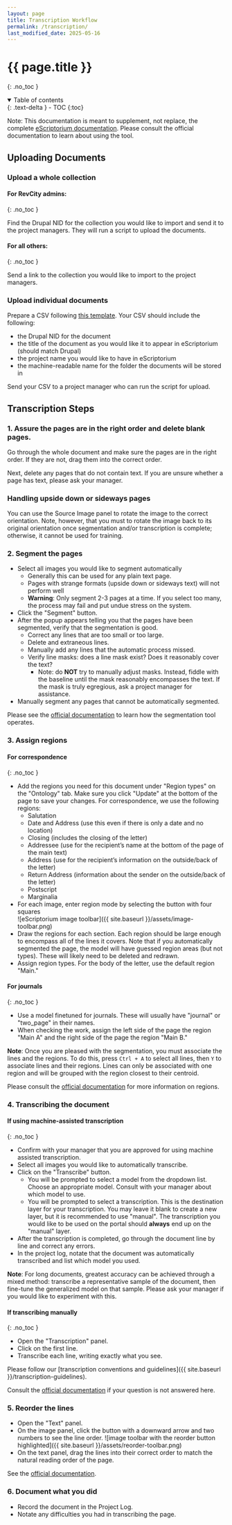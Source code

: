 ```yaml
---
layout: page
title: Transcription Workflow
permalink: /transcription/
last_modified_date: 2025-05-16
---
```


# {{ page.title }}
{: .no_toc }

<details open markdown="block">
  <summary>
    Table of contents
  </summary>
  {: .text-delta }
- TOC
{:toc}
</details>

Note: This documentation is meant to supplement, not replace, the complete [eScriptorium documentation](https://escriptorium.readthedocs.io/en/latest/). Please consult the official documentation to learn about using the tool.

## Uploading Documents

### Upload a whole collection

#### For RevCity admins:
{: .no_toc }

Find the Drupal NID for the collection you would like to import and send it to the project managers. They will run a script to upload the documents.

#### For all others:
{: .no_toc }

Send a link to the collection you would like to import to the project managers.

### Upload individual documents

Prepare a CSV following [this template](https://github.com/AmericanPhilosophicalSociety/RevCityDocs/blob/main/templates/transcription-upload-template.csv). Your CSV should include the following:

- the Drupal NID for the document
- the title of the document as you would like it to appear in eScriptorium (should match Drupal)
- the project name you would like to have in eScriptorium
- the machine-readable name for the folder the documents will be stored in

Send your CSV to a project manager who can run the script for upload.

## Transcription Steps

### 1. Assure the pages are in the right order and delete blank pages.

Go through the whole document and make sure the pages are in the right order. If they are not, drag them into the correct order.

Next, delete any pages that do not contain text. If you are unsure whether a page has text, please ask your manager.

### Handling upside down or sideways pages

You can use the Source Image panel to rotate the image to the correct orientation. Note, however, that you must to rotate the image back to its original orientation once segmentation and/or transcription is complete; otherwise, it cannot be used for training.

### 2. Segment the pages

- Select all images you would like to segment automatically
    - Generally this can be used for any plain text page.
    - Pages with strange formats (upside down or sideways text) will not perform well
    - **Warning**: Only segment 2-3 pages at a time. If you select too many, the process may fail and put undue stress on the system.
- Click the "Segment" button.
- After the popup appears telling you that the pages have been segmented, verify that the segmentation is good.
    - Correct any lines that are too small or too large.
    - Delete and extraneous lines.
    - Manually add any lines that the automatic process missed.
    - Verify line masks: does a line mask exist? Does it reasonably cover the text?
      - Note: do **NOT** try to manually adjust masks. Instead, fiddle with the baseline until the mask reasonably encompasses the text. If the mask is truly egregious, ask a project manager for assistance. 
- Manually segment any pages that cannot be automatically segmented.

Please see the [official documentation](https://escriptorium.readthedocs.io/en/latest/segment/#text-line-segmentation) to learn how the segmentation tool operates.

### 3. Assign regions

#### For correspondence
{: .no_toc }

- Add the regions you need for this document under "Region types" on the "Ontology" tab. Make sure you click "Update" at the bottom of the page to save your changes. For correspondence, we use the following regions:
    - Salutation
    - Date and Address (use this even if there is only a date and no location)
    - Closing (includes the closing of the letter)
    - Addressee (use for the recipient’s name at the bottom of the page of the main text)
    - Address (use for the recipient’s information on the outside/back of the letter)
    - Return Address (information about the sender on the outside/back of the letter)
    - Postscript
    - Marginalia
- For each image, enter region mode by selecting the button with four squares  
![eScriptorium image toolbar]({{ site.baseurl }}/assets/image-toolbar.png)
- Draw the regions for each section. Each region should be large enough to encompass all of the lines it covers. Note that if you automatically segmented the page, the model will have guessed region areas (but not types). These will likely need to be deleted and redrawn.
- Assign region types. For the body of the letter, use the default region "Main."

#### For journals
{: .no_toc }

- Use a model finetuned for journals. These will usually have "journal" or "two_page" in their names.
- When checking the work, assign the left side of the page the region "Main A" and the right side of the page the region "Main B."

**Note**: Once you are pleased with the segmentation, you must associate the lines and the regions. To do this, press ```Ctrl + A``` to select all lines, then ```Y``` to associate lines and their regions. Lines can only be associated with one region and will be grouped with the region closest to their centroid.

Please consult the [official documentation](https://escriptorium.readthedocs.io/en/latest/segment/#region-segmentation) for more information on regions.


### 4. Transcribing the document

#### If using machine-assisted transcription
{: .no_toc }

- Confirm with your manager that you are approved for using machine assisted transcription.
- Select all images you would like to automatically transcribe.
- Click on the "Transcribe" button.
  - You will be prompted to select a model from the dropdown list. Choose an appropriate model. Consult with your manager about which model to use.
  - You will be prompted to select a transcription. This is the destination layer for your transcription. You may leave it blank to create a new layer, but it is recommended to use "manual". The transcription you would like to be used on the portal should **always** end up on the "manual" layer.
- After the transcription is completed, go through the document line by line and correct any errors.
- In the project log, notate that the document was automatically transcribed and list which model you used.

**Note**: For long documents, greatest accuracy can be achieved through a mixed method: transcribe a representative sample of the document, then fine-tune the generalized model on that sample. Please ask your manager if you would like to experiment with this.

#### If transcribing manually
{: .no_toc }

- Open the "Transcription" panel.
- Click on the first line.
- Transcribe each line, writing exactly what you see.

Please follow our [transcription conventions and guidelines]({{ site.baseurl }}/transcription-guidelines).

Consult the [official documentation](https://escriptorium.readthedocs.io/en/latest/transcribe/#editing-with-the-transcription-panel) if your question is not answered here.

### 5. Reorder the lines

- Open the "Text" panel.
- On the image panel, click the button with a downward arrow and two numbers to see the line order.
![image toolbar with the reorder button highlighted]({{ site.baseurl }}/assets/reorder-toolbar.png)
- On the text panel, drag the lines into their correct order to match the natural reading order of the page.

See the [official documentation](https://escriptorium.readthedocs.io/en/latest/transcribe/#sorting-lines).

### 6. Document what you did

- Record the document in the Project Log.
- Notate any difficulties you had in transcribing the page.
